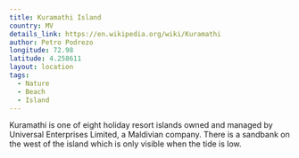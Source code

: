 ```yaml
---
title: Kuramathi Island
country: MV
details_link: https://en.wikipedia.org/wiki/Kuramathi
author: Petro Podrezo
longitude: 72.98
latitude: 4.258611
layout: location
tags:
  - Nature
  - Beach
  - Island
---
```

Kuramathi is one of eight holiday resort islands owned and managed by Universal Enterprises Limited, a Maldivian company. There is a sandbank on the west of the island which is only visible when the tide is low.
